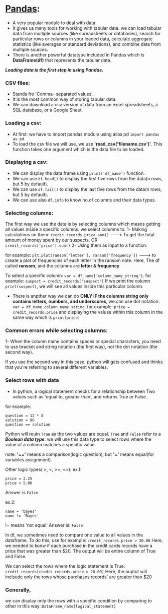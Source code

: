 # [Pandas](https://pandas.pydata.org/docs/index.html):
- A very popular module to deal with data.
- It gives us many tools for working with tabular data. we can load tabular data from multiple sources (like spreadsheets or databases), search for particular rows or columns in your loaded data, calculate aggregate statistics (like averages or standard deviations), and combine data from multiple sources.
- There is another powerful datatype included in Pandas which is **DataFrame(df)** that represents the tabular data.

**_Loading data is the first step in using Pandas._**

### CSV files:
- Stands fro 'Comma- separated values'.
- It is the most common way of storing tabular data.
- We can download a csv version of data from an excel spreadsheets, a SQL database, or a Google Sheet.

### Loading a csv:
- At first: we have to import pandas module using alias pd ```import pandas as pd```
- To load the csv file we will use, we use **'read_csv('filename.csv')'**. This function takes one argument which is the data file to be loaded.

### Displaying a csv:
- We can display the data frame using ```print('df_name')``` function.
- We can use ```df.head()``` to display the first five rows from the data(n rows, but 5 by default). 
- We can use ```df.tail()``` to display the last five rows from the data(n rows, but 5 by default).
- We can use also ```df.info``` to know no.of columns and their data types.

### Selecting columns:
The first way we use the data is by selecting columns which means getting all values inside a specific columns. we select columns to:
1- Making calculations on them:
```credit_records.price.sum()``` ---> To get the total amount of money spent by our suspects.
OR ```credit_records['price'].sum()```
2- Using them as input to a function:

for example: ```plt.plot(ransom['letter'], ransom['frequency'])``` ---> to create a plot of frequencies of each letter in the ransom note. Here, The df called **ransom**, and the columns are **letter & frequency** 

To select a specific column: ```var = df_name['column_name_string']```. for example: ```suspect = credit_records['suspect']```
If we print the column ```print(suspect)```, we will see all values inside this particular column.

- There is anpther way we can do **ONLY IF the columns string only contains letters, numbers, and underscores**, we can use dot notation: ```var = df_name.column_name_string```. for example: ```price = credit_records.price``` and displaying the valuse within this column in the same way which is ```print(price)``` 

### Common errors while selecting columns:
1- When the column name contains spaces or special characters, you need to use bracket and string notation (the first way), not the dot notation (the second way).

If you use the second way in this case, python will gets confused and thinks that you're referring to several different variables.

### Select rows with data
- In python, a logical statement checks for a relationship between Two values such as 'equal to, greater than', and returns True or False.

for example:
```
question = 12 * 8
solution = 96
question == solution
```
Python will reutn ```True``` as the two values are equal. ```True``` and ```False``` refer to a **_Boolean data type_**. we will use this data type to select rows where the value of a column matches a specific value.

note: **'=='** means a comparison(logic question), but **'='** means equal(for variables assignment).

Other logic types( >, <, >=, <=):
ex.1: 
```
price = 2.25
price > 5.00
```
Answer is ```False```

ex.2:
```
name = 'bayes'
name != 'Bayes'
```
!= means 'not equal'
Answer is: ```False```

In df, we sometimes need to compare one value to all values in the dataframe. To do this, use for example: ```credit_records.price > 20.00```
Here, we needed to konw if each purchase in the credit cards records have a price that was greater than $20. The output will be entire column of True and False.

We can select the rows where the logic statement is True: ```credit_records[credit_records.price > 20.00]``` 
Here, the ouptut will inclsude only the rows whose purchases records' are greater than $20

### Generally,
we can display only the rows with a specific condition by comparing to other in this way: ```DataFrame_name[logical_statement]```
